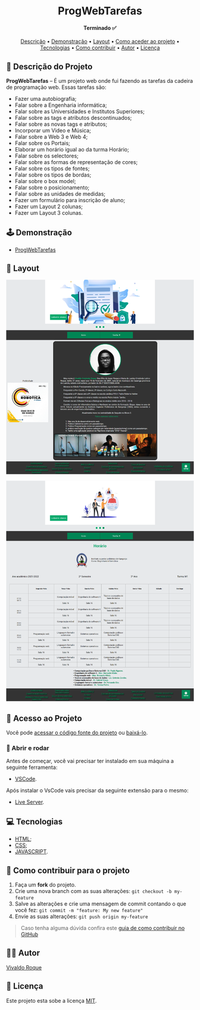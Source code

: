 <div align="center">
  <h1>ProgWebTarefas</h1>
</div>

<h4 align="center"> 
	Terminado ✅
</h4>

<p align="center">
  <a href="#-descrição-do-projeto">Descrição</a> •
  <a href="#-demonstração">Demonstração</a> •
  <a href="#-layout">Layout</a> • 
  <a href="#-acesso-ao-projeto">Como aceder ao projeto</a> • 
  <a href="#-tecnologias">Tecnologias</a> • 
  <a href="#-como-contribuir-para-o-projeto">Como contribuir</a> • 
  <a href="#-autor">Autor</a> • 
  <a href="#-licença">Licença</a>
</p>

## 📝 Descrição do Projeto
**ProgWebTarefas** –  É um projeto web onde fui fazendo as tarefas da cadeira de programação web.
Essas tarefas são:

- Fazer uma autobiografia;
- Falar sobre a Engenharia informática;
- Falar sobre as Universidades e Institutos Superiores;
- Falar sobre as tags e atributos descontinuados;
- Falar sobre as novas tags e atributos;
- Incorporar um Video e Música;
- Falar sobre a Web 3 e Web 4;
- Falar sobre os Portais;
- Elaborar um horário igual ao da turma Horário;
- Falar sobre os selectores;
- Falar sobre as formas de representação de cores;
- Falar sobre os tipos de fontes;
- Falar sobre os tipos de bordas;
- Falar sobre o box model;
- Falar sobre o posicionamento;
- Falar sobre as unidades de medidas;
- Fazer um formulário para inscrição de aluno;
- Fazer um Layout 2 colunas;
- Fazer um Layout 3 colunas.

## 🕹 Demonstração
- <a href="https://vivaldo-roque.github.io/ProgWebTarefas/" target="_blank">ProgWebTarefas</a>

## 🎨 Layout
![Captura de Ecrã (1)](img/showcase/ex1.png)

![Captura de Ecrã (2)](img/showcase/ex2.png)

## 📁 Acesso ao Projeto
Você pode [acessar o código fonte do projeto](https://github.com/Vivaldo-Roque/ProgWebTarefas) ou [baixá-lo](https://github.com/Vivaldo-Roque/ProgWebTarefas/archive/refs/heads/master.zip).

### 🎲 Abrir e rodar
Antes de começar, você vai precisar ter instalado em sua máquina a seguinte ferramenta:
- [VSCode](https://code.visualstudio.com/).

Após instalar o VsCode vais precisar da seguinte extensão para o mesmo:
- [Live Server](https://marketplace.visualstudio.com/items?itemName=ritwickdey.LiveServer).

## 💻 Tecnologias
- [HTML](https://www.w3schools.com/html/);
- [CSS](https://www.w3schools.com/css/);
- [JAVASCRIPT](https://www.w3schools.com/js/).

## 💪 Como contribuir para o projeto
1. Faça um **fork** do projeto.
2. Crie uma nova branch com as suas alterações: `git checkout -b my-feature`
3. Salve as alterações e crie uma mensagem de commit contando o que você fez: `git commit -m "feature: My new feature"`
4. Envie as suas alterações: `git push origin my-feature`
> Caso tenha alguma dúvida confira este [guia de como contribuir no GitHub](./CONTRIBUTING.md)

## 👨‍💻 Autor
[Vivaldo Roque](https://github.com/Vivaldo-Roque/)
  
## 📝 Licença

Este projeto esta sobe a licença [MIT](./LICENSE).
